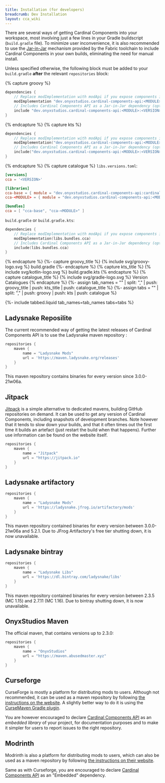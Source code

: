 ```yaml
---
title: Installation (for developers)
breadcrumb: Dev Installation
layout: cca_wiki
---
```


There are several ways of getting Cardinal Components into your workspace, most involving just a few lines in your Gradle buildscript (`build.gradle` file). To minimize user inconvenience, it is also recommended to use the [Jar-in-Jar](https://fabricmc.net/wiki/tutorial:loader04x#nested_jars) mechanism provided by the Fabric toolchain to include Cardinal Components in your own builds, eliminating the need for manual install.

Unless specified otherwise, the following block must be added to your `build.gradle` **after** the relevant `repositories` block:

{% capture groovy %}
```gradle
dependencies {
    // Replace modImplementation with modApi if you expose components in your own API
    modImplementation "dev.onyxstudios.cardinal-components-api:<MODULE>:<VERSION>"
    // Includes Cardinal Components API as a Jar-in-Jar dependency (optional but recommended)
    include "dev.onyxstudios.cardinal-components-api:<MODULE>:<VERSION>"
}
```
{% endcapture %}
{% capture kts %}
```kotlin
dependencies {
    // Replace modImplementation with modApi if you expose components in your own API
    modImplementation("dev.onyxstudios.cardinal-components-api:<MODULE>:<VERSION>")
    // Includes Cardinal Components API as a Jar-in-Jar dependency (optional but recommended)
    include("dev.onyxstudios.cardinal-components-api:<MODULE>:<VERSION>")
}
```
{% endcapture %}
{% capture catalogue %}
`libs.versions.toml`:
```toml
[versions]
cca = '<VERSION>'

[libraries]
cca-base = { module = "dev.onyxstudios.cardinal-components-api:cardinal-components-base", version.ref = "cca" }
cca-<MODULE> = { module = "dev.onyxstudios.cardinal-components-api:<MODULE>", version.ref = "cca" }

[bundles]
cca = [ "cca-base", "cca-<MODULE>" ]
```

`build.gradle` or `build.gradle.kts`:
```kotlin
dependencies {
    // Replace modImplementation with modApi if you expose components in your own API
    modImplementation(libs.bundles.cca)
    // Includes Cardinal Components API as a Jar-in-Jar dependency (optional but recommended)
    include(libs.bundles.cca)
}
```
{% endcapture %}
{%- capture groovy_title %}
{% include svg/groovy-logo.svg %} build.gradle
{%- endcapture %}
{% capture kts_title %}
{% include svg/kotlin-logo.svg %} build.gradle.kts
{% endcapture %}
{% capture catalogue_title %}
{% include svg/gradle-logo.svg %} Version Catalogues
{% endcapture %}
{%- assign tab_names = "" | split: "," | push: groovy_title | push: kts_title | push: catalogue_title %}
{%- assign tabs = "" | split: "," | push: groovy | push: kts | push: catalogue %}

{%- include tabbed.liquid tab_names=tab_names tabs=tabs %}


## Ladysnake Reposilite

The current recommended way of getting the latest releases of Cardinal Components API is to use the Ladysnake maven repository :

```gradle
repositories {
    maven {
        name = "Ladysnake Mods"
        url = 'https://maven.ladysnake.org/releases'
    }
}
```

This maven repository contains binaries for every version since 3.0.0-21w06a.

## Jitpack

[Jitpack](https://jitpack.io#OnyxStudios/Cardinal-Components-API) is a simple alternative to dedicated mavens, building GitHub repositories on demand. It can be used to get any version of Cardinal Components, including snapshots of development branches. Note however that it tends to slow down your builds, and that it often times out the first time it builds an artefact (just restart the build when that happens). Further use information can be found on the website itself.

```gradle
repositories {
    maven {
        name = "Jitpack"
        url = "https://jitpack.io"
    }
}
```

## Ladysnake artifactory

```gradle
repositories {
    maven {
        name = "Ladysnake Mods"
        url = 'https://ladysnake.jfrog.io/artifactory/mods'
    }
}
```

This maven repository contained binaries for every version between 3.0.0-21w06a and 5.2.1. Due to JFrog Artifactory's free tier shutting down, it is now unavailable.

## Ladysnake bintray

```gradle
repositories {
    maven {
        name = "Ladysnake Libs"
        url = 'https://dl.bintray.com/ladysnake/libs'
    }
}
```

This maven repository contained binaries for every version between 2.3.5 (MC 1.15) and 2.7.11 (MC 1.16). Due to bintray shutting down, it is now unavailable.

## OnyxStudios Maven

The official maven, that contains versions up to 2.3.0:

```gradle
repositories {
    maven {
        name = "OnyxStudios"
        url = "https://maven.abusedmaster.xyz"
    }
}
```

## Curseforge

CurseForge is mostly a platform for distributing mods to users. Although not recommended, it can be used as a maven repository by following [the instructions on the website](https://authors.curseforge.com/knowledge-base/projects/529-api). A slightly better way to do it is using the [CurseMaven Gradle plugin](https://github.com/Wyn-Price/CurseMaven).

You are however encouraged to declare [Cardinal Components API](https://www.curseforge.com/minecraft/mc-mods/cardinal-components-api) as an *embedded library* of your project, for documentation purposes and to make it simpler for users to report issues to the right repository.

## Modrinth

Modrinth is also a platform for distributing mods to users, which can also be used as a maven repository by following [the instructions on their website](https://docs.modrinth.com/docs/tutorials/maven/).

Same as with Curseforge, you are encouraged to declare [Cardinal Components API](https://modrinth.com/mod/cardinal-components-api/) as an "Embedded" dependency.